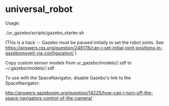 universal_robot
======

Usage:

./ur_gazebo/scripts/gazebo_starter.sh

(This is a hack -- Gazebo must be paused initially to set the robot joints. See https://answers.ros.org/question/248178/can-i-set-initial-joint-positions-in-gazebomoveit-via-configuration/ ) 

Copy custom sensor models from ur_gazebo/models/_/_.sdf to ~/.gazebo/models/_/_.sdf

To use with the SpaceNavigator, disable Gazebo's link to the SpaceNavigator:

http://answers.gazebosim.org/question/14225/how-can-i-turn-off-the-space-navigators-control-of-the-camera/
